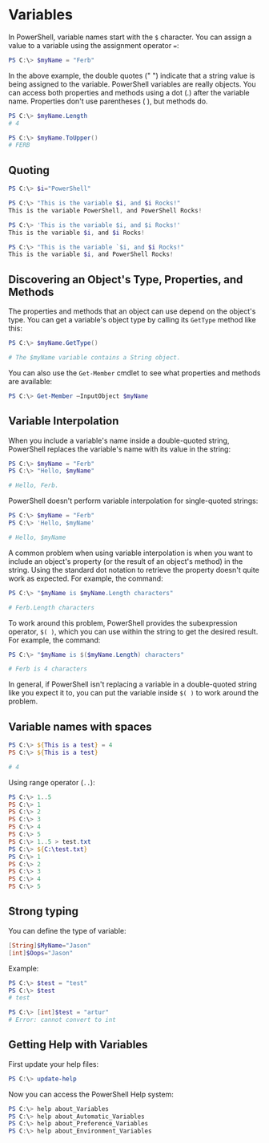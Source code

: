 # Variables

In PowerShell, variable names start with the `$` character. You can assign a value to a variable using the assignment operator `=`:

```powershell
PS C:\> $myName = "Ferb"
```

In the above example, the double quotes (" ") indicate that a string value is being assigned to the variable. PowerShell variables are really objects. You can access both properties and methods using a dot (.) after the variable name. Properties don't use parentheses ( ), but methods do.

```powershell
PS C:\> $myName.Length
# 4

PS C:\> $myName.ToUpper()
# FERB
```

## Quoting

```powershell
PS C:\> $i="PowerShell"

PS C:\> "This is the variable $i, and $i Rocks!"
This is the variable PowerShell, and PowerShell Rocks!

PS C:\> 'This is the variable $i, and $i Rocks!'
This is the variable $i, and $i Rocks!

PS C:\> "This is the variable `$i, and $i Rocks!"
This is the variable $i, and PowerShell Rocks!
```

## Discovering an Object's Type, Properties, and Methods

The properties and methods that an object can use depend on the object's type. You can get a variable's object type by calling its `GetType` method like this:

```powershell
PS C:\> $myName.GetType()

# The $myName variable contains a String object.
````

You can also use the `Get-Member` cmdlet to see what properties and methods are available:

```powershell
PS C:\> Get-Member –InputObject $myName
```

## Variable Interpolation

When you include a variable's name inside a double-quoted string, PowerShell replaces the variable's name with its value in the string:

```powershell
PS C:\> $myName = "Ferb"
PS C:\> "Hello, $myName"

# Hello, Ferb.
```

PowerShell doesn't perform variable interpolation for single-quoted strings:

```powershell
PS C:\> $myName = "Ferb"
PS C:\> 'Hello, $myName'

# Hello, $myName
```

A common problem when using variable interpolation is when you want to include an object's property (or the result of an object's method) in the string. Using the standard dot notation to retrieve the property doesn't quite work as expected. For example, the command:

```powershell
PS C:\> "$myName is $myName.Length characters"

# Ferb.Length characters
```

To work around this problem, PowerShell provides the subexpression operator, `$( )`, which you can use within the string to get the desired result. For example, the command:

```powershell
PS C:\> "$myName is $($myName.Length) characters"

# Ferb is 4 characters
```

In general, if PowerShell isn't replacing a variable in a double-quoted string like you expect it to, you can put the variable inside `$( )` to work around the problem.

## Variable names with spaces

```powershell
PS C:\> ${This is a test} = 4
PS C:\> ${This is a test}

# 4
```

Using range operator (`..`):

```powershell
PS C:\> 1..5
PS C:\> 1
PS C:\> 2
PS C:\> 3
PS C:\> 4
PS C:\> 5
PS C:\> 1..5 > test.txt
PS C:\> ${C:\test.txt}
PS C:\> 1
PS C:\> 2
PS C:\> 3
PS C:\> 4
PS C:\> 5
```

## Strong typing

You can define the type of variable:

```powershell
[String]$MyName="Jason"
[int]$Oops="Jason"
```

Example:

```powershell
PS C:\> $test = "test"
PS C:\> $test
# test

PS C:\> [int]$test = "artur"
# Error: cannot convert to int
```

## Getting Help with Variables

First update your help files:

```powershell
PS C:\> update-help
```

Now you can access the PowerShell Help system:

```powershell
PS C:\> help about_Variables
PS C:\> help about_Automatic_Variables
PS C:\> help about_Preference_Variables
PS C:\> help about_Environment_Variables
```
